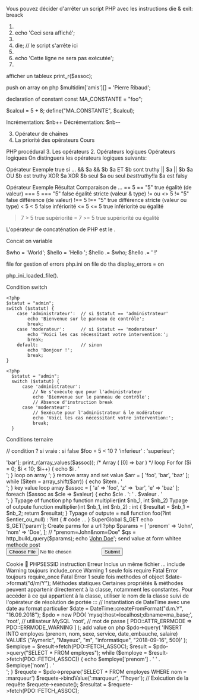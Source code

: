 
Vous pouvez décider d'arrêter un script PHP avec les instructions die & exit:
breack
1. <?php
2. echo 'Ceci sera affiché';
3. 
4. die; // le script s'arrête ici
5. 
6. echo 'Cette ligne ne sera pas exécutée';
7. 

afficher un tableux
print_r($assoc);

push on array on php
$multidim['amis'][] = 'Pierre Ribaud';

declaration of constant 
const MA_CONSTANTE = "foo";

$calcul = 5 + 8;
define("MA_CONSTANTE", $calcul);

Incrémentation: $nb++
Décrémentation: $nb--



3. Opérateur de chaînes
4. La priorité des opérateurs
Cours

PHP procédural
3. Les opérateurs
2. Opérateurs logiques
Opérateurs logiques
On distinguera les opérateurs logiques suivants:

Opérateur	Exemple	true si ...
&&	$a && $b	$a ET $b sont truthy
||	$a || $b	$a OU $b est truthy
XOR	$a XOR $b	seul $a ou seul $b est truthy
!	!$a	$a est falsy


Opérateur	Exemple	Résultat	Comparaison de ...
==	5 == "5"	true	égalité (de valeur)
===	5 === "5"	false	égalité stricte (valeur & type)
!= ou <>	5 != "5"	false	différence (de valeur)
!==	5 !== "5"	true	différence stricte (valeur ou type)
<	5 < 5	false	infériorité
<=	5 <= 5	true	infériorité ou égalité
>	7 > 5	true	supériorité
>=	7 >= 5	true	supériorité ou égalité


L'opérateur de concaténation de PHP est le .

Concat on variable 

$who = 'World';
$hello = 'Hello ';
$hello .= $who;
$hello .= ' !'


file for gestion of errors 
php.ini
on file do tha
display_errors = on

php_ini_loaded_file().

Condition switch

    <?php
    $statut = "admin";
    switch ($statut) {
        case 'administrateur':  // si $statut == 'administrateur'
            echo 'Bienvenue sur le panneau de contrôle';
            break;
        case 'moderateur':      // si $statut == 'moderateur'
            echo 'Voici les cas nécessitant votre intervention:';
            break;
        default:                // sinon
            echo 'Bonjour !';
            break;
    }

    <?php
      $statut = "admin";
      switch ($statut) {
          case 'administrateur':
              // Ne s'exécute que pour l'administrateur 
              echo 'Bienvenue sur le panneau de contrôle';
              // Absence d'instruction break
          case 'moderateur':
              // Sexécute pour l'administrateur & le modérateur
              echo 'Voici les cas nécessitant votre intervention:';
              break;
      }

Conditions ternaire

//  condition ? si vraie    : si false
$foo = 5 < 10 ? 'inferieur' : 'superieur';

<?php
echo '5 est ' . (5 < 10 ? 'inférieur' : 'supérieur') . ' à 10';


function 
une_fonction($argument_1, $argument_2);

count ( mixed $array_or_countable [, int $mode = COUNT_NORMAL ] ) : int


fonction intern

empty()

array empty
<?php
$arr = ['foo', 'bar', 'baz'];
var_dump(empty($arr));          // bool(false)


if the variable is defind 
var_dump(isset($arr));          // bool(false)
isset()


array_values()
<?php
$assoc = ['foo' => 'bar'];
print_r(array_values($assoc));
/*
Array
(
    [0] => bar
)
*/

loop For

for ($i = 0; $i < 10; $i++) {
    echo $i . '<br>';
}


loop on array 
<?php
$arr = [
    'foo',
    'bar',
    'baz'
];
for ($i = 0; $i < count($arr); $i++) {
    echo $arr[$i] . '<br>';
}

remove array and set value
$arr = [
    'foo',
    'bar',
    'baz'
];
while ($item = array_shift($arr)) {
    echo $item . '<br>';
}

key value loop array
$assoc = [
    'a' => 'foo',
    'z' => 'bar',
    'e' => 'baz'
];
foreach ($assoc as $cle => $valeur) {
    echo $cle . ': ' . $valeur . '<br>';
}


Typage of function php 
function multiplier(int $nb_1, int $nb_2)


Typage of outpute

function multiplier(int $nb_1, int $nb_2) : int
{
    $resultat = $nb_1 * $nb_2;
    return $resultat;
}
Typage of outpute = null

function foo(?int $entier_ou_null) : ?int
{
    # code ...
}


SuperGlobal 
$_GET
echo $_GET['param'];

Create parms for a url

?php
$params = [
    'prenom' => 'John',
    'nom' => 'Doe',
];
// "prenom=John&nom=Doe"
$qs = http_build_query($params);
echo '<a href="profil.php?' . $qs . '">John Doe</a>';

send value at form whitee methode post

<!-- Formulaire de recherche -->

<form action="profil.php" method="post" enctype="multipart/form-data">
    <input type="file" name="profil">
    <input type="submit" name="upload">
</form>

Cookie 🍪
PHPSESSID


instruction	Erreur	Inclus un même fichier ...
include	Warning	toujours
include_once	Warning	1 seule fois
require	Fatal Error	toujours
require_once	Fatal Error	1 seule fois


methodes of object
$date->format("d/m/Y");

Méthodes statiques
Certaines propriétés & méthodes peuvent appartenir directement à la classe, notamment les constantes.
Pour accéder à ce qui appartient à la classe, utiliser le nom de la classe suivi de l'opérateur de résolution de portée :::

// Instantiation de DateTime avec une date au format particulier
$date = DateTime::createFromFormat("d.m.Y", "16.09.2018");


$pdo = new PDO(
    'mysql:host=localhost;dbname=ma_base;',
    'root',    // utilisateur MySQL
    'root',    // mot de passe
    [
        PDO::ATTR_ERRMODE => PDO::ERRMODE_WARNING
    ]
);

add value on php

$pdo->query(
    'INSERT INTO employes (prenom, nom, sexe, service, date_embauche, salaire) 
    VALUES ("Aymeric", "Mayeux", "m", "informatique", "2018-09-16", 500)'
);

$employe = $result->fetch(PDO::FETCH_ASSOC);

$result = $pdo->query("SELECT * FROM employes");
while ($employe = $result->fetch(PDO::FETCH_ASSOC)) {
    echo $employe['prenom'] . ' ' . $employe['nom'] . '<br>';
}

$requete = $pdo->prepare('SELECT * FROM employes WHERE nom = :marqueur')
$requete->bindValue(':marqueur', 'Thoyer');
// Exécution de la requête
$requete->execute();
$resultat = $requete->fetch(PDO::FETCH_ASSOC);